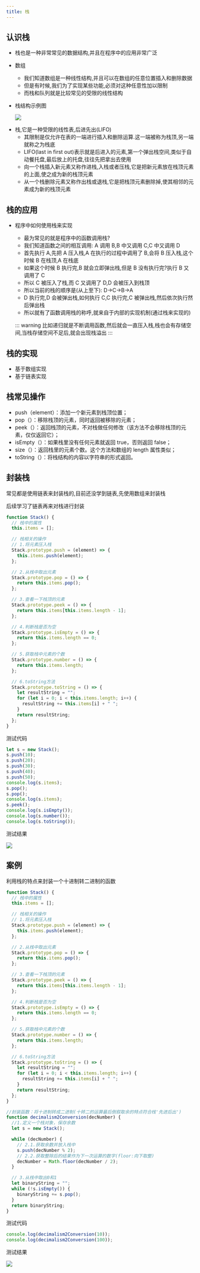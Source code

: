 ```yaml
---
title: 栈
---
```


## 认识栈

- 栈也是一种非常常见的数据结构,并且在程序中的应用非常广泛

- 数组

  - 我们知道数组是一种线性结构,并且可以在数组的任意位置插入和删除数据
  - 但是有时候,我们为了实现某些功能,必须对这种任意性加以限制
  - 而栈和队列就是比较常见的受限的线性结构

- 栈结构示例图

  ![](/dataStructure/5.png)

* 栈,它是一种受限的线性表,后进先出(LIFO)
  - 其限制是仅允许在表的一端进行插入和删除运算.这一端被称为栈顶,另一端就称之为栈底
  - LIFO(last in first out)表示就是后进入的元素,第一个弹出栈空间,类似于自动餐托盘,最后放上的托盘,往往先把拿出去使用
  - 向一个栈插入新元素又称作进栈,入栈或者压栈,它是把新元素放在栈顶元素的上面,使之成为新的栈顶元素
  - 从一个栈删除元素又称作出栈或退栈,它是把栈顶元素删除掉,使其相邻的元素成为新的栈顶元素

## 栈的应用

- 程序中如何使用栈来实现

  - 最为常见的就是程序中的函数调用栈?
  - 我们知道函数之间的相互调用: A 调用 B,B 中又调用 C,C 中又调用 D
  - 首先执行 A,先把 A 压入栈,A 在执行的过程中调用了 B,会将 B 压入栈,这个时候 B 在栈顶,A 在栈底
  - 如果这个时候 B 执行完,B 就会立即弹出栈,但是 B 没有执行完?执行 B 又调用了 C
  - 所以 C 被压入了栈,而 C 又调用了 D,D 会被压入到栈顶
  - 所以当前的栈的顺序是(从上至下): D->C->B->A
  - D 执行完,D 会被弹出栈,如何执行 C,C 执行完,C 被弹出栈,然后依次执行然后弹出栈
  - 所以就有了函数调用栈的称呼,就来自于内部的实现机制(通过栈来实现的)

  ::: warning
  比如递归就是不断调用函数,然后就会一直压入栈,栈也会有存储空间,当栈存储空间不足后,就会出现栈溢出
  :::

## 栈的实现

- 基于数组实现
- 基于链表实现

## 栈常见操作

- push（element）：添加一个新元素到栈顶位置；
- pop（）：移除栈顶的元素，同时返回被移除的元素；
- peek（）：返回栈顶的元素，不对栈做任何修改（该方法不会移除栈顶的元素，仅仅返回它）；
- isEmpty（）：如果栈里没有任何元素就返回 true，否则返回 false；
- size（）：返回栈里的元素个数。这个方法和数组的 length 属性类似；
- toString（）：将栈结构的内容以字符串的形式返回。

## 封装栈

常见都是使用链表来封装栈的,目前还没学到链表,先使用数组来封装栈

后续学习了链表再来对栈进行封装

```js
function Stack() {
  // 栈中的属性
  this.items = [];

  // 栈相关的操作
  // 1.将元素压入栈
  Stack.prototype.push = (element) => {
    this.items.push(element);
  };

  // 2.从栈中取出元素
  Stack.prototype.pop = () => {
    return this.items.pop();
  };

  // 3.查看一下栈顶的元素
  Stack.prototype.peek = () => {
    return this.items[this.items.length - 1];
  };

  // 4.判断栈是否为空
  Stack.prototype.isEmpty = () => {
    return this.items.length == 0;
  };

  // 5.获取栈中元素的个数
  Stack.prototype.number = () => {
    return this.items.length;
  };

  // 6.toString方法
  Stack.prototype.toString = () => {
    let resultString = "";
    for (let i = 0; i < this.items.length; i++) {
      resultString += this.items[i] + " ";
    }
    return resultString;
  };
}
```

测试代码

```js
let s = new Stack();
s.push(10);
s.push(20);
s.push(30);
s.push(40);
s.push(50);
console.log(s.items);
s.pop();
s.pop();
console.log(s.items);
s.peek();
console.log(s.isEmpty());
console.log(s.number());
console.log(s.toString());
```

测试结果

![](/dataStructure/6.png)

## 案例

利用栈的特点来封装一个十进制转二进制的函数

```js
function Stack() {
  // 栈中的属性
  this.items = [];

  // 栈相关的操作
  // 1.将元素压入栈
  Stack.prototype.push = (element) => {
    this.items.push(element);
  };

  // 2.从栈中取出元素
  Stack.prototype.pop = () => {
    return this.items.pop();
  };

  // 3.查看一下栈顶的元素
  Stack.prototype.peek = () => {
    return this.items[this.items.length - 1];
  };

  // 4.判断栈是否为空
  Stack.prototype.isEmpty = () => {
    return this.items.length == 0;
  };

  // 5.获取栈中元素的个数
  Stack.prototype.number = () => {
    return this.items.length;
  };

  // 6.toString方法
  Stack.prototype.toString = () => {
    let resultString = "";
    for (let i = 0; i < this.items.length; i++) {
      resultString += this.items[i] + " ";
    }
    return resultString;
  };
}

//封装函数：将十进制转成二进制(十转二的运算最后倒叙取余的特点符合栈'先进后出')
function decimalism2Conversion(decNumber) {
  //1.定义一个栈对象，保存余数
  let s = new Stack();

  while (decNumber) {
    // 2.1.获取余数并放入栈中
    s.push(decNumber % 2);
    // 2.2.获取整除后的结果作为下一次运算的数字(floor:向下取整)
    decNumber = Math.floor(decNumber / 2);
  }

  // 3.从栈中取出0和1
  let binaryString = "";
  while (!s.isEmpty()) {
    binaryString += s.pop();
  }
  return binaryString;
}
```

测试代码

```js
console.log(decimalism2Conversion(10));
console.log(decimalism2Conversion(100));
```

测试结果

![](/dataStructure/7.png)
